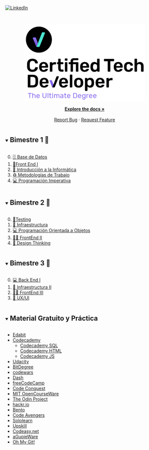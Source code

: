 
[![LinkedIn][linkedin-shield]][linkedin-url]



<!-- PROJECT LOGO -->
<br/>
<p align="center">
  <a href="https://www.digitalhouse.com/ar/acciones/certified-tech-developer">
    <img src="./logo.png" alt="Logo">
  </a>


  <p align="center">
    <a href="https://github.com/Varesi-code/CTD"><strong>Explore the docs »</strong></a>
    <br />
    <br />
    <a href="https://github.com/Varesi-code/CTD/issues">Report Bug</a>
    ·
    <a href="https://github.com/Varesi-code/CTD/issues">Request Feature</a>
  </p>
</p>



<!-- TABLE OF CONTENTS -->
<details open="open">
  <summary><h2 style="display: inline-block">Bimestre 1 🥚</h2></summary>
  <ol start="0">
    <li><a href="https://github.com/Varesi-code/CTD/tree/main/B1/00-BDD"> 🗄️ Base de Datos</a></li>
    <li><a href="https://github.com/Varesi-code/CTD/tree/main/B1/01-Front"> 🎨Front End I</a></li>
    <li><a href="https://github.com/Varesi-code/CTD/tree/main/B1/02-Intro"> 📡 Introducción a la Informática</a></li>
    <li><a href="https://github.com/Varesi-code/CTD/tree/main/B1/03-Metodologias"> ♻️ Metodologías de Trabajo</a></li>
    <li><a href="https://github.com/Varesi-code/CTD/tree/main/B1/04-Progimp"> 💻 Programación Imperativa</a></li>
  </ol>
</details>
<details open="open">
<summary><h2 style="display: inline-block">Bimestre 2 🐣</h2></summary>
  <ol start="0">
    <li><a href="https://github.com/Varesi-code/CTD/tree/main/B2/01-Testing">🧰Testing</a></li>
    <li><a href="https://github.com/Varesi-code/CTD/tree/main/B2/02-Infraestructura"> 🧾 Infraestructura</a></li>
    <li><a href="https://github.com/Varesi-code/CTD/tree/main/B2/03-POO"> 💻 Programación Orientada a Objetos</a></li>
    <li><a href="https://github.com/Varesi-code/CTD/tree/main/B2/04-FrontEnd_II"> 👩‍💻 FrontEnd II</a></li>
    <li><a href="https://github.com/Varesi-code/CTD/tree/main/B2/05-Design_Thinking"> 💭 Design Thinking</a></li>
  </ol>
</details>
<details open="open">
<summary><h2 style="display: inline-block">Bimestre 3 🐥 </h2></summary>
  <ol start="0">
    <li><a href="https://github.com/Varesi-code/CTD/tree/main/B3/"> 💻 Back End I</a></li>
    <li><a href="https://github.com/Varesi-code/CTD/tree/main/B3/"> 🧾 Infraestructura II</a></li>
    <li><a href="https://github.com/Varesi-code/CTD/tree/main/B3/"> 👩‍💻 FrontEnd III</a></li>
    <li><a href="https://github.com/Varesi-code/CTD/tree/main/B3/"> 💭 UX/UI</a></li>
  </ol>
</details>


<!-- TABLE OF CONTENTS -->
<details open="open">
  <summary><h2 style="display: inline-block"> Material Gratuito y Práctica </h2></summary>
  <ul>
    <li>
      <a href="https://edabit.com/">Edabit</a>
    </li>
    <li>
      <a href="https://www.codecademy.com/explore/sorting-quiz">Codecademy</a>
      <ul>
        <li><a href="https://www.codecademy.com/learn/learn-sql">Codecademy SQL</a></li>
        <li><a href="https://www.codecademy.com/learn/learn-html">Codecademy HTML</a></li>
        <li><a href="https://www.codecademy.com/courses/introduction-to-javascript">Codecademy JS</a></li>
      </ul>
    </li>
    <li><a href="https://classroom.udacity.com/courses/ud803">Udacity</a></li>
    <li><a href="https://www.bitdegree.org/learn/">BitDegree</a></li>
    <li><a href="https://www.codewars.com/">codewars</a></li>
    <li><a href="https://dash.generalassemb.ly/">Dash</a></li>
    <li><a href="https://www.freecodecamp.org/">freeCodeCamp</a></li>
    <li><a href="https://www.codeconquest.com/">Code Conquest</a></li>
    <li><a href="https://ocw.mit.edu/courses/find-by-topic/#cat=engineering&subcat=computerscience">MIT OpenCourseWare</a></li>
    <li><a href="https://www.theodinproject.com/">The Odin Project</a></li>
    <li><a href="https://hackr.io/">hackr.io</a></li>
    <li><a href="https://bento.io/">Bento</a></li>
    <li><a href="https://www.codeavengers.com/">Code Avengers</a></li>
    <li><a href="https://www.sololearn.com/home">Sololearn</a></li>
    <li><a href="https://upskillcourses.com/">Upskill</a></li>
    <li><a href="https://codeasy.net/">Codeasy.net</a></li>
    <li><a href="http://blog.agupieware.com/2014/05/online-learning-bachelors-level.html">aGupieWare</a></li>
    <li><a href="https://ohmygit.org/">Oh My Git!</a></li>
  </ul>
</details>


<!-- MARKDOWN LINKS & IMAGES -->
<!-- https://www.markdownguide.org/basic-syntax/#reference-style-links -->

[linkedin-shield]: https://img.shields.io/badge/-LinkedIn-black.svg?style=for-the-badge&logo=linkedin&colorB=555
[linkedin-url]: https://linkedin.com/in/nataliavaresi









